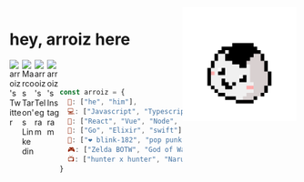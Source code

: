 <img align='right' src='https://github.com/arroiz/arroiz/blob/master/onigiri.gif?raw=true' width='200"'>

# hey, arroiz here
<a href="https://twitter.com/arrroiz">
  <img align="left" alt="arroiz's Twitter" width="22px" src="https://cdn.jsdelivr.net/npm/simple-icons@v3/icons/twitter.svg" />
</a>
<a href="https://www.linkedin.com/in/marcosvtd/">
  <img align="left" alt="Marcos Taron's Linkedin" width="22px" src="https://cdn.jsdelivr.net/npm/simple-icons@v3/icons/linkedin.svg" />
</a>
<a href="https://t.me/arroiz">
  <img align="left" alt="arroiz's Telegram" width="22px" src="https://cdn.jsdelivr.net/npm/simple-icons@v3/icons/telegram.svg" />
</a>
<a href="https://www.instagram.com/arroiz.jpg/">
  <img align="left" alt="arroiz's Instagram" width="22px" src="https://cdn.jsdelivr.net/npm/simple-icons@v3/icons/instagram.svg" />
</a>
<br />
<br />

```javascript
const arroiz = {
  👤: ["he", "him"],
  💻: ["Javascript", "Typescript", "HTML", "CSS"],
  🔧: ["React", "Vue", "Node", "React-Native","Storybook", "Jest", "Docker"],
  📙: ["Go", "Elixir", "swift"],
  🎵: ["❤️ blink-182", "pop punk", "indie rock"],
  🎮: ["Zelda BOTW", "God of War", "Tetris" ],
  📺: ["hunter x hunter", "Naruto", "Haikyuu" ],
}
```
